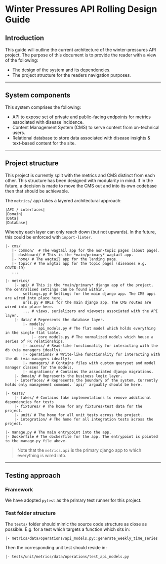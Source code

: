 # Winter Pressures API Rolling Design Guide

## Introduction

This guide will outline the current architecture of the winter-pressures API project.
The purpose of this document is to provide the reader with a view of the following:

- The design of the system and its dependencies.
- The project structure for the readers navigation purposes.

---

## System components

This system comprises the following:
- API to expose set of private and public-facing endpoints for metrics associated with disease incidence.
- Content Management System (CMS) to serve content from on-technical users.
- Relational database to store data associated with disease insights & text-based content for the site.

---

## Project structure

This project is currently split with the metrics and CMS distinct from each other.
This structure has been designed with modularity in mind. 
If in the future, a decision is made to move the CMS out and into its own codebase then that should be achievable.

The `metrics/` app takes a layered architectural approach:

```
|API / interfaces|
|Domain|
|Data|
|Database|
```

Whereby each layer can only reach down (but not upwards).
In the future, this could be enforced with `import-linter`.

```
|- cms/
   |- common/  # The wagtail app for the non-topic pages (about page).
   |- dashboard/ # This is the *main/primary* wagtail app.
   |- home/ # The wagtail app for the landing page.
   |- topic/ # The wagtal app for the topic pages (diseases e.g. COVID-19)
   ...

|- metrics/
    |- api/ # This is the *main/primary* django app of the project. The centralised settings can be found within.
        settings.py # Settings for the main django app. The CMS apps are wired into place here.
        urls.py # URLs for the main django app. The CMS routes are wired into place here.
        ... # views, serializers and viewsets associated with the API layer.
    |- data/ # Represents the database layer.
        |- models/
            |- api_models.py # The flat model which holds everything in the single flat table.
            |- core_models.py # The normalized models which house a series of FK relationships.
        |- access/ # Read-like functionality for interacting with the db (via managers ideally).
        |- operations/ # Write-like functionality for interacting with the db (via managers ideally).
        |- managers/ # Contains files with custom queryset and model manager classes for the models.
        |- migrations/ # Contains the associated django migrations.
    |- domain/ # Represents the business logic layer.
    |- interfaces/ # Represents the boundary of the system. Currently holds only management command. `api/` arguably should be here.
    
|- tests/
    |- fakes/ # Contains fake implementations to remove additional dependencies for tests
    |- fixtures/ # The home for any fixtures/test data for the project.
    |- unit/ # The home for all unit tests across the project.
    |- integration/ # The home for all integration tests across the project.
    
|- manage.py # The main entrypoint into the app.
|- Dockerfile # The dockerfile for the app. The entrypoint is pointed to the manage.py file above.
```

>Note that the `metrics.api` is the primary django app to which everything is wired into.

---

## Testing approach

### Framework
We have adopted `pytest` as the primary test runner for this project.

### Test folder structure

The `tests/` folder should mimic the source code structure as close as possible.
E.g. for a test which targets a function which sits in:
```
|- metrics/data/operations/api_models.py::generate_weekly_time_series
```
Then the corresponding unit test should reside in:
```
|- tests/unit/metrics/data/operations/test_api_models.py
```
